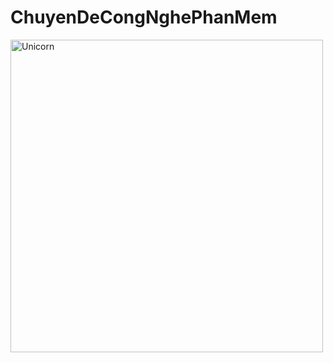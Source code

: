 # ChuyenDeCongNghePhanMem
<img align="center" width=500px alt="Unicorn" src="https://media.giphy.com/media/RbDKaczqWovIugyJmW/giphy.gif" />
